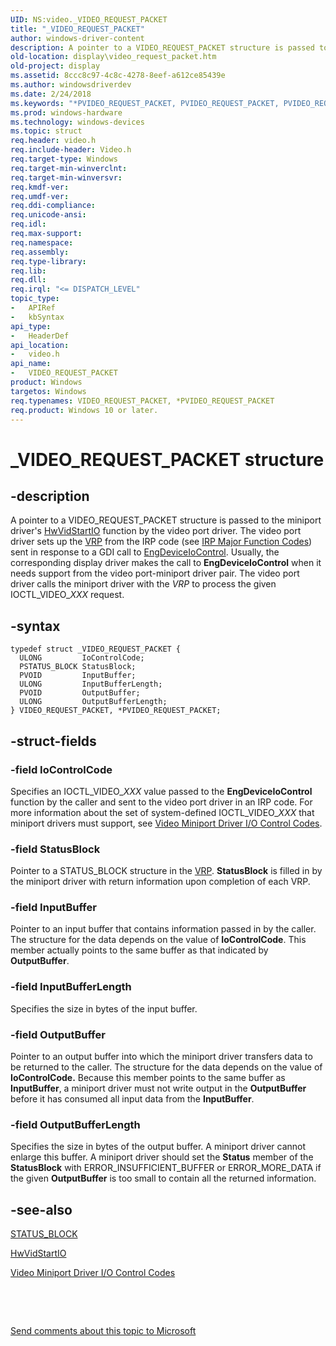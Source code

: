 ```yaml
---
UID: NS:video._VIDEO_REQUEST_PACKET
title: "_VIDEO_REQUEST_PACKET"
author: windows-driver-content
description: A pointer to a VIDEO_REQUEST_PACKET structure is passed to the miniport driver's HwVidStartIO function by the video port driver.
old-location: display\video_request_packet.htm
old-project: display
ms.assetid: 8ccc8c97-4c8c-4278-8eef-a612ce85439e
ms.author: windowsdriverdev
ms.date: 2/24/2018
ms.keywords: "*PVIDEO_REQUEST_PACKET, PVIDEO_REQUEST_PACKET, PVIDEO_REQUEST_PACKET structure pointer [Display Devices], VIDEO_REQUEST_PACKET, VIDEO_REQUEST_PACKET structure [Display Devices], Video_Structs_38b404b6-a625-43a4-b2ad-21749c64eee1.xml, _VIDEO_REQUEST_PACKET, display.video_request_packet, video/PVIDEO_REQUEST_PACKET, video/VIDEO_REQUEST_PACKET"
ms.prod: windows-hardware
ms.technology: windows-devices
ms.topic: struct
req.header: video.h
req.include-header: Video.h
req.target-type: Windows
req.target-min-winverclnt: 
req.target-min-winversvr: 
req.kmdf-ver: 
req.umdf-ver: 
req.ddi-compliance: 
req.unicode-ansi: 
req.idl: 
req.max-support: 
req.namespace: 
req.assembly: 
req.type-library: 
req.lib: 
req.dll: 
req.irql: "<= DISPATCH_LEVEL"
topic_type:
-	APIRef
-	kbSyntax
api_type:
-	HeaderDef
api_location:
-	video.h
api_name:
-	VIDEO_REQUEST_PACKET
product: Windows
targetos: Windows
req.typenames: VIDEO_REQUEST_PACKET, *PVIDEO_REQUEST_PACKET
req.product: Windows 10 or later.
---
```


# _VIDEO_REQUEST_PACKET structure


## -description


A pointer to a VIDEO_REQUEST_PACKET structure is passed to the miniport driver's <a href="..\video\nc-video-pvideo_hw_start_io.md">HwVidStartIO</a> function by the video port driver. The video port driver sets up the <a href="https://msdn.microsoft.com/a1de1905-09f3-4689-ace9-06690a1f930a">VRP</a> from the IRP code (see <a href="https://msdn.microsoft.com/library/windows/hardware/ff550710">IRP Major Function Codes</a>) sent in response to a GDI call to <a href="https://msdn.microsoft.com/library/windows/hardware/ff564838">EngDeviceIoControl</a>. Usually, the corresponding display driver makes the call to <b>EngDeviceIoControl</b> when it needs support from the video port-miniport driver pair. The video port driver calls the miniport driver with the <i>VRP</i> to process the given IOCTL_VIDEO_<i>XXX</i> request.


## -syntax


````
typedef struct _VIDEO_REQUEST_PACKET {
  ULONG         IoControlCode;
  PSTATUS_BLOCK StatusBlock;
  PVOID         InputBuffer;
  ULONG         InputBufferLength;
  PVOID         OutputBuffer;
  ULONG         OutputBufferLength;
} VIDEO_REQUEST_PACKET, *PVIDEO_REQUEST_PACKET;
````


## -struct-fields




### -field IoControlCode

Specifies an IOCTL_VIDEO_<i>XXX</i> value passed to the <b>EngDeviceIoControl</b> function by the caller and sent to the video port driver in an IRP code. For more information about the set of system-defined IOCTL_VIDEO_<i>XXX</i> that miniport drivers must support, see <a href="https://msdn.microsoft.com/library/windows/hardware/ff570515">Video Miniport Driver I/O Control Codes</a>.


### -field StatusBlock

Pointer to a STATUS_BLOCK structure in the <a href="https://msdn.microsoft.com/a1de1905-09f3-4689-ace9-06690a1f930a">VRP</a>. <b>StatusBlock</b> is filled in by the miniport driver with return information upon completion of each VRP.


### -field InputBuffer

Pointer to an input buffer that contains information passed in by the caller. The structure for the data depends on the value of <b>IoControlCode</b>. This member actually points to the same buffer as that indicated by <b>OutputBuffer</b>.


### -field InputBufferLength

Specifies the size in bytes of the input buffer.


### -field OutputBuffer

Pointer to an output buffer into which the miniport driver transfers data to be returned to the caller. The structure for the data depends on the value of <b>IoControlCode.</b> Because this member points to the same buffer as <b>InputBuffer</b>, a miniport driver must not write output in the <b>OutputBuffer</b> before it has consumed all input data from the <b>InputBuffer</b>.


### -field OutputBufferLength

Specifies the size in bytes of the output buffer. A miniport driver cannot enlarge this buffer. A miniport driver should set the <b>Status</b> member of the <b>StatusBlock</b> with ERROR_INSUFFICIENT_BUFFER or ERROR_MORE_DATA if the given <b>OutputBuffer</b> is too small to contain all the returned information.


## -see-also

<a href="..\video\ns-video-_status_block.md">STATUS_BLOCK</a>



<a href="..\video\nc-video-pvideo_hw_start_io.md">HwVidStartIO</a>



<a href="https://msdn.microsoft.com/library/windows/hardware/ff570515">Video Miniport Driver I/O Control Codes</a>



 

 

<a href="mailto:wsddocfb@microsoft.com?subject=Documentation%20feedback [display\display]:%20VIDEO_REQUEST_PACKET structure%20 RELEASE:%20(2/24/2018)&amp;body=%0A%0APRIVACY STATEMENT%0A%0AWe use your feedback to improve the documentation. We don't use your email address for any other purpose, and we'll remove your email address from our system after the issue that you're reporting is fixed. While we're working to fix this issue, we might send you an email message to ask for more info. Later, we might also send you an email message to let you know that we've addressed your feedback.%0A%0AFor more info about Microsoft's privacy policy, see http://privacy.microsoft.com/en-us/default.aspx." title="Send comments about this topic to Microsoft">Send comments about this topic to Microsoft</a>

